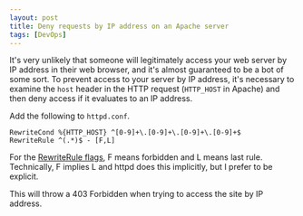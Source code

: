 ```yaml
---
layout: post
title: Deny requests by IP address on an Apache server
tags: [DevOps]
---
```


It's very unlikely that someone will legitimately access your web server by IP address in their web browser, and it's almost guaranteed to be a bot of some sort. To prevent access to your server by IP address, it's necessary to examine the `host` header in the HTTP request (`HTTP_HOST` in Apache) and then deny access if it evaluates to an IP address.

Add the following to `httpd.conf`.

```
RewriteCond %{HTTP_HOST} ^[0-9]+\.[0-9]+\.[0-9]+\.[0-9]+$
RewriteRule ^(.*)$ - [F,L]
```

For the [RewriteRule flags](https://httpd.apache.org/docs/trunk/rewrite/flags.html), F means forbidden and L means last rule. Technically, F implies L and httpd does this implicitly, but I prefer to be explicit.

This will throw a 403 Forbidden when trying to access the site by IP address.
